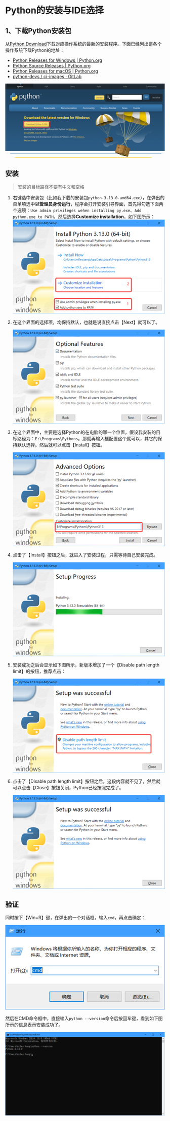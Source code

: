 # Python的安装与IDE选择

## 1、下载Python安装包

从[Python Download](https://www.python.org/downloads/)下载对应操作系统的最新的安装程序。下面已经列出哥各个操作系统下载Python的地址：

* [Python Releases for Windows | Python.org](https://www.python.org/downloads/windows/)
* [Python Source Releases | Python.org](https://www.python.org/downloads/source/)
* [Python Releases for macOS | Python.org](https://www.python.org/downloads/macos/)
* [python-devs / ci-images · GitLab](https://gitlab.com/python-devs/ci-images)

![](./images/004-download-python-windows.png)

## 安装

> 安装的目标路径不要有中文和空格

1. 右键选中安装包（比如我下载的安装包`python-3.13.0-amd64.exe`），在弹出的菜单项选中**以管理员身份运行**，程序会打开安装引导界面，首先得勾选下面两个选项：`Use admin privileges wehen installing py.exe`、`Add python.exe to PATH`，然后选择**Customize installation**，如下图所示：
   ![](./images/004-python-install-setup-01.png)

2. 在这个界面的选择项，均保持默认，也就是说直接点击【Next】就可以了。

   ![](./images/004-python-install-setup-optional-features.png)

3. 在这个界面中，主要是选择Python的在电脑的哪一个位置，假设我安装的目标路径为：`E:\Programs\Pythons`。那就再输入框配置这个就可以，其它的保持默认选择。然后就可以点击【Install】按钮。

   ![](./images/004-python-install-setup-advanced-options.png)

4. 点击了【Install】按钮之后，就进入了安装过程，只需等待自己安装完成。

   ![](./images/004-python-install-setup-progress.png)

5. 安装成功之后会显示如下图所示，新版本增加了一个【Disable path length limit】的按钮，推荐点击：

   ![](./images/004-python-install-setup-successfully.png)

6. 点击了【Disable path length limit】按钮之后，这段内容就不见了，然后就可以点击【Close】按钮关闭，Python已经按照完成了。

   ![](./images/004-python-install-setup-end.png)

## 验证

同时按下【Win+R】键，在弹出的一个对话框，输入`cmd`，再点击确定：

![](./images/004-dialog-cmd.png)

然后在CMD命令框中，直接输入`python --version`命令后按回车键，看到如下图所示的信息表示安装成功了。

![](./images/004-python-installation-verify.png)
